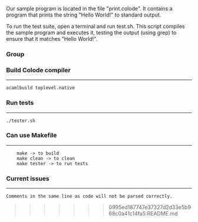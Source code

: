 Our sample program is located in the file "print.colode". It contains a program that prints the string "Hello World!" to standard output.

To run the test suite, open a terminal and run test.sh. This script compiles the sample program and executes it, testing the output (using grep) to ensure that it matches "Hello World!".

### Group


### Build Colode compiler
------
	ocamlbuild toplevel.native

### Run tests
------
	./tester.sh

### Can use Makefile
------
        make -> to build
        make clean -> to clean
        make tester -> to run tests

### Current issues
------
	Comments in the same line as code will not be parsed correctly.
>>>>>>> 0995ed187747e37327d2d33e5b968c0a41c14fa5:README.md
